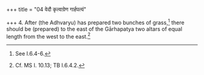 +++
title = "04 वेदौ कृत्वाग्रेण गार्हपत्यं"

+++
4. After (the Adhvaryu) has prepared two bunches of grass,[^1] there should be (prepared) to the east of the Gārhapatya two altars of equal length from the west to the east.[^2]  

[^1]: See I.6.4-6.  

[^2]: Cf. MS I. 10.13; TB I.6.4.2.  
